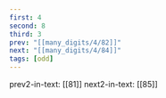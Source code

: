 ```yaml
---
first: 4
second: 8
third: 3
prev: "[[many_digits/4/82]]"
next: "[[many_digits/4/84]]"
tags: [odd]
---
```

prev2-in-text: [[81]]
next2-in-text: [[85]]
